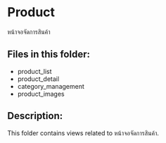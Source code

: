# Product

หน้าจอจัดการสินค้า

## Files in this folder:

- product_list
- product_detail
- category_management
- product_images

## Description:

This folder contains views related to หน้าจอจัดการสินค้า.
